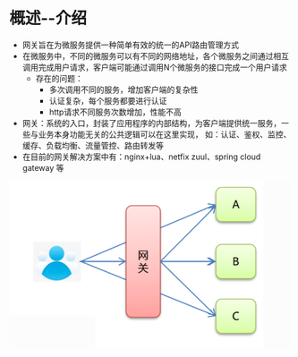 # 概述--介绍



- 网关旨在为微服务提供一种简单有效的统一的API路由管理方式
- 在微服务中，不同的微服务可以有不同的网络地址，各个微服务之间通过相互调用完成用户请求，客户端可能通过调用N个微服务的接口完成一个用户请求
  - 存在的问题：
    - 多次调用不同的服务，增加客户端的复杂性
    - 认证复杂，每个服务都要进行认证
    - http请求不同服务次数增加，性能不高
- 网关：系统的入口，封装了应用程序的内部结构，为客户端提供统一服务，一些与业务本身功能无关的公共逻辑可以在这里实现，
  如：认证、鉴权、监控、缓存、负载均衡、流量管控、路由转发等
- 在目前的网关解决方案中有：nginx+lua、netfix zuul、spring cloud gateway 等

![image-20231228085444147](./images/image-20231228085444147.png)

